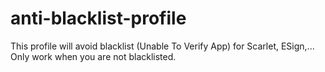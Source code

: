 # anti-blacklist-profile
This profile will avoid blacklist (Unable To Verify App) for Scarlet, ESign,...
Only work when you are not blacklisted.
